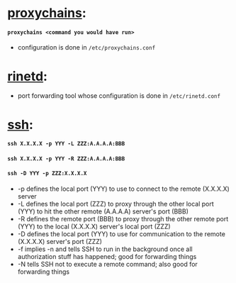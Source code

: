 # [proxychains](https://web.archive.org/web/20191115232017/https://www.linuxbabe.com/desktop-linux/how-to-use-proxychains-to-redirect-your-traffic-through-proxy-server):
#### `proxychains <command you would have run>`
  * configuration is done in `/etc/proxychains.conf`
  
# [rinetd](https://web.archive.org/web/20191202033419/http://man.docs.sk/8/rinetd.html):
  * port forwarding tool whose configuration is done in `/etc/rinetd.conf`


# [ssh](https://linux.die.net/man/1/ssh):
#### `ssh X.X.X.X -p YYY -L ZZZ:A.A.A.A:BBB`
#### `ssh X.X.X.X -p YYY -R ZZZ:A.A.A.A:BBB`
#### `ssh -D YYY -p ZZZ:X.X.X.X`
  * -p defines the local port (YYY) to use to connect to the remote (X.X.X.X) server
  * -L defines the local port (ZZZ) to proxy through the other local port (YYY) to hit the other remote (A.A.A.A) server's port (BBB)
  * -R defines the remote port (BBB) to proxy through the other remote port (YYY) to the local (X.X.X.X) server's local port (ZZZ)
  * -D defines the local port (YYY) to use for communication to the remote (X.X.X.X) server's port (ZZZ)
  * -f implies -n and tells SSH to run in the background once all authorization stuff has happened; good for forwarding things
  * -N tells SSH not to execute a remote command; also good for forwarding things
